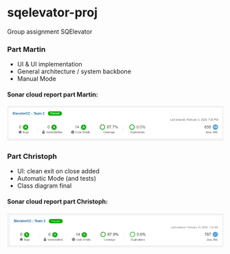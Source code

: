 # sqelevator-proj
Group assignment SQElevator

### Part Martin
- UI & UI implementation
- General architecture / system backbone
- Manual Mode

#### Sonar cloud report part Martin:
![](docu/sonarcloud_part_martin.PNG)

### Part Christoph
- UI: clean exit on close added
- Automatic Mode (and tests)
- Class diagram final

#### Sonar cloud report part Christoph:
![](docu/sonarcloud_part_christoph.PNG)
